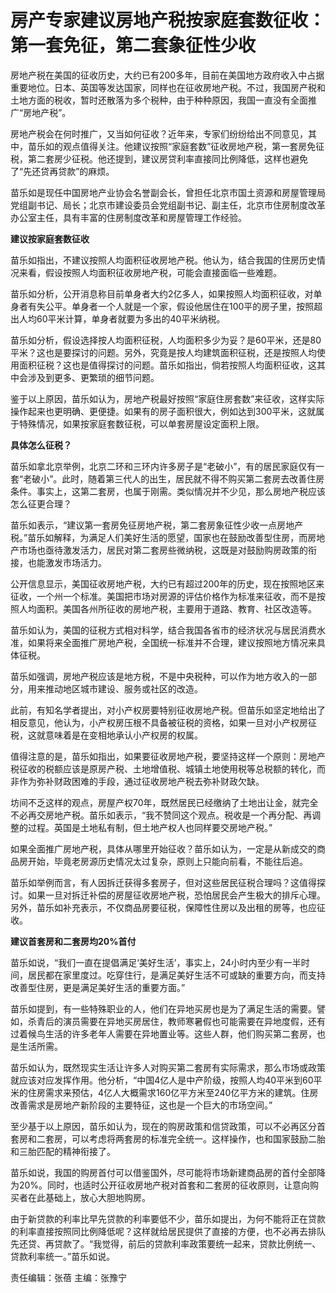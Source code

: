 # 房产专家建议房地产税按家庭套数征收：第一套免征，第二套象征性少收

房地产税在美国的征收历史，大约已有200多年，目前在美国地方政府收入中占据重要地位。日本、英国等发达国家，同样也在征收房地产税。不过，我国房产税和土地方面的税收，暂时还散落为多个税种，由于种种原因，我国一直没有全面推广“房地产税”。

房地产税会在何时推广，又当如何征收？近年来，专家们纷纷给出不同意见，其中，苗乐如的观点值得关注。他建议按照“家庭套数”征收房地产税，第一套房免征税，第二套房少征税。他还提到，建议房贷利率直接同比例降低，这样也避免了“先还贷再贷款”的麻烦。

苗乐如是现任中国房地产业协会名誉副会长，曾担任北京市国土资源和房屋管理局党组副书记、局长；北京市建设委员会党组副书记、副主任，北京市住房制度改革办公室主任，具有丰富的住房制度改革和房屋管理工作经验。

**建议按家庭套数征收**

苗乐如指出，不建议按照人均面积征收房地产税。他认为，结合我国的住房历史情况来看，假设按照人均面积征收房地产税，可能会直接面临一些难题。

苗乐如分析，公开消息称目前单身者大约2亿多人，如果按照人均面积征收，对单身者有失公平。单身者一个人就是一个家，假设他居住在100平的房子里，按照超出人均60平米计算，单身者就要为多出的40平米纳税。

苗乐如分析，假设选择按人均面积征税，人均面积多少为妥？是60平米，还是80平米？这也是要探讨的问题。另外，究竟是按人均建筑面积征税，还是按照人均使用面积征税？这也是值得探讨的问题。苗乐如指出，倘若按照人均面积征收，这其中会涉及到更多、更繁琐的细节问题。

鉴于以上原因，苗乐如认为，房地产税最好按照“家庭住房套数”来征收，这样实际操作起来也更明确、更便捷。如果有的房子面积很大，例如达到300平米，这就属于特殊情况，如果按家庭套数征税，可以单套房屋设定面积上限。

**具体怎么征税？**

苗乐如拿北京举例，北京二环和三环内许多房子是“老破小”，有的居民家庭仅有一套“老破小”。此时，随着第三代人的出生，居民就不得不购买第二套房去改善住房条件。事实上，这第二套房，也属于刚需。类似情况并不少见，那么房地产税应该怎么征更合理？

苗乐如表示，“建议第一套房免征房地产税，第二套房象征性少收一点房地产税。”苗乐如解释，为满足人们美好生活的愿望，国家也在鼓励改善型住房，而房地产市场也亟待激发活力，居民对第二套房些微纳税，这既是对鼓励购房政策的衔接，也能激发市场活力。

公开信息显示，美国征收房地产税，大约已有超过200年的历史，现在按照地区来征收，一个州一个标准。美国把市场对房源的评估价格作为标准来征收，而不是按照人均面积。美国各州所征收的房地产税，主要用于道路、教育、社区改造等。

苗乐如认为，美国的征税方式相对科学，结合我国各省市的经济状况与居民消费水准，如果将来全面推广房地产税，全国统一标准并不合理，建议按照地方情况来具体征税。

苗乐如强调，房地产税应该是地方税，不是中央税种，可以作为地方收入的一部分，用来推动地区城市建设、服务或社区的改造。

此前，有知名学者提出，对小产权房要特别征收房地产税。但苗乐如坚定地给出了相反意见，他认为，小产权房压根不具备被征税的资格，如果一旦对小产权房征税，这就意味着是在变相地承认小产权房的权属。

值得注意的是，苗乐如指出，如果要征收房地产税，要坚持这样一个原则：房地产税征收的税额应该是原房产税、土地增值税、城镇土地使用税等总税额的转化，而非作为弥补财政困难的手段，通过征收房地产税去弥补财政欠缺。

坊间不乏这样的观点，房屋产权70年，既然居民已经缴纳了土地出让金，就完全不必再交房地产税。苗乐如表示，“我不赞同这个观点。税收是一个再分配、再调整的过程。英国是土地私有制，但土地产权人也同样要交房地产税。”

如果全面推广房地产税，具体从哪里开始征收？苗乐如认为，一定是从新成交的商品房开始，毕竟老房源历史情况太过复杂，原则上只能向前看，不能往后追。

苗乐如举例而言，有人因拆迁获得多套房子，但对这些居民征税合理吗？这值得探讨。如果一旦对拆迁补偿的房屋征收房地产税，恐怕居民会产生极大的排斥心理。另外，苗乐如补充表示，不仅商品房要征税，保障性住房以及出租的房等，也应征收。

**建议首套房和二套房均20%首付**

苗乐如说，“我们一直在提倡满足‘美好生活’，事实上，24小时内至少有一半时间，居民都在家里度过。吃穿住行，是满足美好生活不可或缺的重要方向，而支持改善型住房，更是满足美好生活的重要方面。”

苗乐如提到，有一些特殊职业的人，他们在异地买房也是为了满足生活的需要。譬如，杀青后的演员需要在异地买房居住，教师寒暑假也可能需要在异地度假，还有过着候鸟生活的许多老年人需要在异地置业等。这些人群，他们购买第二套房，也是生活所需。

苗乐如认为，既然现实生活让许多人对购买第二套房有实际需求，那么市场或政策就应该对应发挥作用。他分析，“中国4亿人是中产阶级，按照人均40平米到60平米的住房需求来预估，4亿人大概需求160亿平方米至240亿平方米的建筑。住房改善需求是房地产新阶段的主要特征，这也是一个巨大的市场空间。”

至少基于以上原因，苗乐如认为，现在的购房政策和信贷政策，可以不必再区分首套房和二套房，可以考虑将两套房的标准完全统一。这样操作，也和国家鼓励二胎和三胎匹配的精神衔接了。

苗乐如说，我国的购房首付可以借鉴国外，尽可能将市场新建商品房的首付全部降为20%。同时，也适时公开征收房地产税对首套和二套房的征收原则，让意向购买者在此基础上，放心大胆地购房。

由于新贷款的利率比早先贷款的利率要低不少，苗乐如提出，为何不能将正在贷款的利率直接按照同比例降低呢？这样就给居民提供了直接的方便，也不必再去排队先还贷、再贷款了。“我觉得，前后的贷款利率政策要统一起来，贷款比例统一、贷款利率统一。”苗乐如说。

责任编辑：张蓓 主编：张豫宁

